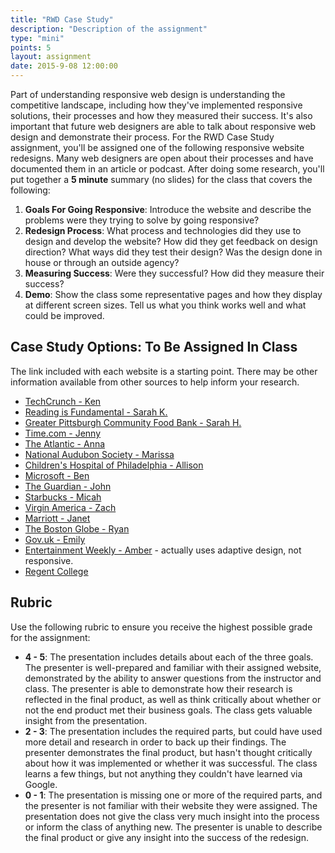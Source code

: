 ```yaml
---
title: "RWD Case Study"
description: "Description of the assignment"
type: "mini"
points: 5
layout: assignment
date: 2015-9-08 12:00:00
---
```


Part of understanding responsive web design is understanding the competitive landscape, including how they've implemented responsive solutions, their processes and how they measured their success. It's also important that future web designers are able to talk about responsive web design and demonstrate their process. For the RWD Case Study assignment, you'll be assigned one of the following responsive website redesigns.  Many web designers are open about their processes and have documented them in an article or podcast.  After doing some research, you'll put together a **5 minute** summary (no slides) for the class that covers the following:

1.  **Goals For Going Responsive**:  Introduce the website and describe the problems were they trying to solve by going responsive?  
2.  **Redesign Process**: What process and technologies did they use to design and develop the website?  How did they get feedback on design direction?  What ways did they test their design?  Was the design done in house or through an outside agency?
3.  **Measuring Success**:  Were they successful?  How did they measure their success?  
4.  **Demo**:  Show the class some representative pages and how they display at different screen sizes.  Tell us what you think works well and what could be improved.

## Case Study Options: To Be Assigned In Class

The link included with each website is a starting point.  There may be other information available from other sources to help inform your research.

* [TechCrunch - Ken](http://danielmall.com/articles/techcrunch-responsive-redesign/)
* [Reading is Fundamental - Sarah K.](http://danielmall.com/articles/rif-element-collages/)
* [Greater Pittsburgh Community Food Bank - Sarah H.](http://bradfrost.com/blog/post/greater-pittsburgh-community-food-bank-open-redesign/)
* [Time.com - Jenny](http://appendto.com/work/time-com-responsive-redesign/)
* [The Atlantic - Anna](http://responsivewebdesign.com/podcast/the-atlantic.html)
* [National Audubon Society - Marissa](http://muledesign.com/2015/02/birds)
* [Children's Hospital of Philadelphia - Allison](http://responsivewebdesign.com/podcast/chop.html)
* [Microsoft - Ben](http://paravelinc.com/work/microsoft/)
* [The Guardian - John](http://www.creativebloq.com/netmag/guardian-redesign-71412518)
* [Starbucks - Micah](http://responsivewebdesign.com/podcast/starbucks.html)
* [Virgin America - Zach](http://www.wired.com/2014/06/the-super-slick-ux-of-virgin-americas-new-booking-site/)
* [Marriott - Janet](http://responsivewebdesign.com/podcast/marriott.html)
* [The Boston Globe - Ryan](http://readwrite.com/2011/12/25/redux_how_the_boston_globe_pulled_off_html5_responsive_d)
* [Gov.uk - Emily](https://gds.blog.gov.uk/2012/11/02/designing-for-different-devices/)
* [Entertainment Weekly - Amber](http://bradfrost.com/blog/post/entertainment-weekly/) - actually uses adaptive design, not responsive.
* [Regent College](http://domain7.com/work/regent-college)

## Rubric

Use the following rubric to ensure you receive the highest possible grade for the assignment:

* **4 - 5**: The presentation includes details about each of the three goals.  The presenter is well-prepared and familiar with their assigned website, demonstrated by the ability to answer questions from the instructor and class.  The presenter is able to demonstrate how their research is reflected in the final product, as well as think critically about whether or not the end product met their business goals.  The class gets valuable insight from the presentation.
* **2 - 3**: The presentation includes the required parts, but could have used more detail and research in order to back up their findings.  The presenter demonstrates the final product, but hasn't thought critically about how it was implemented or whether it was successful.  The class learns a few things, but not anything they couldn't have learned via Google.
* **0 - 1**: The presentation is missing one or more of the required parts, and the presenter is not familiar with their website they were assigned.  The presentation does not give the class very much insight into the process or inform the class of anything new.  The presenter is unable to describe the final product or give any insight into the success of the redesign.

